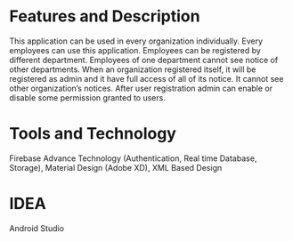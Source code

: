 # Features and Description
This application can be used in every organization individually. Every employees can use this application. Employees can be registered by different department. Employees of one department cannot see notice of other departments. When an organization registered itself, it will be registered as admin and it have full access of all of its notice. It cannot see other organization’s notices. After user registration admin can enable or disable some permission granted to users.
# Tools and Technology
Firebase Advance Technology (Authentication, Real time Database, Storage), Material Design (Adobe XD), XML Based Design
# IDEA
Android Studio  
